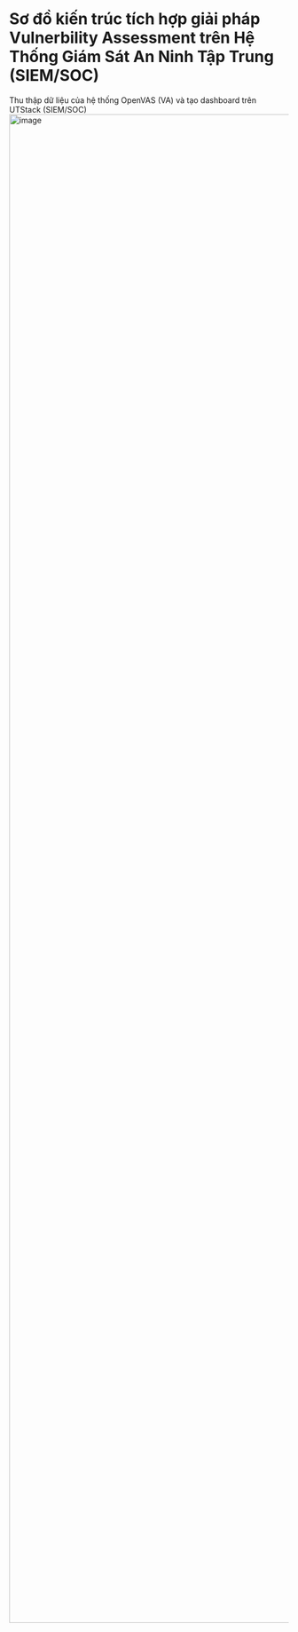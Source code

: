 # Sơ đồ kiến trúc tích hợp giải pháp Vulnerbility Assessment trên Hệ Thống Giám Sát An Ninh Tập Trung (SIEM/SOC)
Thu thập dữ liệu của hệ thống OpenVAS (VA) và tạo dashboard trên UTStack (SIEM/SOC)
<img width="3240" height="2720" alt="image" src="https://github.com/user-attachments/assets/188d831b-9714-4060-8288-bfe8c085a934" />

